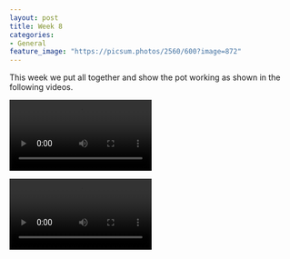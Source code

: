 ```yaml
---
layout: post
title: Week 8
categories:
- General
feature_image: "https://picsum.photos/2560/600?image=872"
---
```

This week we put all together and show the pot working as shown in the following videos.

<p>
<video controls width="250">
    <source src="http://tiberiog.cacsite.com/tiberiog.cacsite.com/xiao/howorks1.MOV" type="video/mp4">
    Your browser does not support HTML5 mp4 video.
</video>  

</p>

<p>
<video controls width="250">
    <source src="http://tiberiog.cacsite.com/tiberiog.cacsite.com/xiao/howorks2.MOV" type="video/mp4">
    Your browser does not support HTML5 mp4 video.
</video>  
</p>
